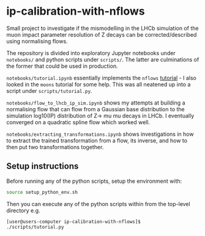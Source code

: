 # ip-calibration-with-nflows
Small project to investigate if the mismodelling in the LHCb simulation of the muon impact parameter resolution of Z decays can be corrected/described using normalising flows.

The repository is divided into exploratory Jupyter notebooks under `notebooks/` and python scripts under `scripts/`. The latter are culminations of the former that could be used in production.

`notebooks/tutorial.ipynb` essentially implements the `nflows` [tutorial](https://pypi.org/project/nflows/) - I also looked in the `moons` tutorial for some help.
This was all neatened up into a script under `scripts/tutorial.py`.

`notebooks/flow_to_lhcb_ip_sim.ipynb` shows my attempts at building a normalising flow that can flow from a Gaussian base distribution to the simulation log10(IP) distribution of Z-> mu mu decays in LHCb. I eventually converged on a quadratic spline flow which worked well.

`notebooks/extracting_transformations.ipynb` shows investigations in how to extract the trained transformation from a flow, its inverse, and how to then put two transformations together.

## Setup instructions

Before running any of the python scripts, setup the environment with:

```bash
source setup_python_env.sh
```

Then you can execute any of the python scripts within from the top-level directory e.g.

```
[user@users-computer ip-calibration-with-nflows]$ ./scripts/tutorial.py
```
